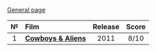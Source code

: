 [General page](../../)

|№|Film|Release|Score|
|:---:|:---|:---:|:---:|
|1|**[Cowboys & Aliens](https://www.imdb.com/title/tt0409847/)**|2011|8/10|
